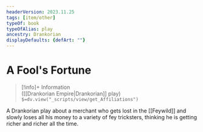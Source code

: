 ```yaml
---
headerVersion: 2023.11.25
tags: [item/other]
typeOf: book
typeOfAlias: play
ancestry: Drankorian
displayDefaults: {defArt: ""}
---
```

# A Fool's Fortune
>[!info]+ Information  
> ([[Drankorian Empire|Drankorian]] play)  
> `$=dv.view("_scripts/view/get_Affiliations")`

A Drankorian play about a merchant who gets lost in the [[Feywild]] and slowly loses all his money to a variety of fey tricksters, thinking he is getting richer and richer all the time.
